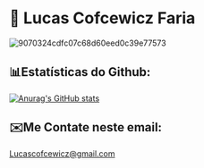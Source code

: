#  🌄 Lucas Cofcewicz Faria

![9070324cdfc07c68d60eed0c39e77573](https://github.com/user-attachments/assets/29327ca3-182b-40ef-b2cc-489bf0695251)

##  📊Estatísticas do Github:

[![Anurag's GitHub stats](https://github-readme-stats.vercel.app/api?username=Lucas-Cofcewicz-Faria&show_icons=true&theme=shadow_red&hide_border=true&bg_color=000000&icon_color=c71d48&text_color=c8c8c8&title_color=ed2255)](https://github.com/Lucas-Cofcewicz-Faria/github-readme-stats)

 ##  ✉️Me Contate neste email: 
 Lucascofcewicz@gmail.com

